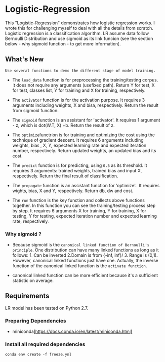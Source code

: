 # Logistic-Regression 

This "Logistic-Regression" demonstrates how logistic regression works. I wrote this for challenging myself to deal with all the details from scratch.
Logistic regression is a classification algorithm. LR assume data follow Bernoulli Distribution and use sigmoid as its link funcion (see the section below - why sigmoid function - to get more information).


## What's New
```Use several functions to demo the different stage of model training. ```

* The `load_data` function is for preprocessing the training/testing corpus. It does not require any arguments (usefixed path). Return Y for test, X for test, classes list, Y for training and X for training, respectively.

* The `activator` function is for the activation purpose. It requires 3 arguments including weights, X and bisa, respectively. Return the result from sigmoid function.

* The `sigmoid` function is an assistant for 'activator'. It requires 1 argument - z, which is dot(W.T, X) +b. Return the result of z. 

* The `optimize`functrion is for training and optimizing the cost using the technique of gradient descent. It requires 6 arguments including weights, bias , X, Y, expected learning rate and expected iteration number, respectively. Return updated weights, an updated bias and its cost.

* The `predict` function is for predicting, using `0.5` as its threshold. It requires 3 arguments: trained weights, trained bias and input X, respectively. Return the final result of classification. 

* The `propagate` function is an assistant function for 'optimize'.  It requires wights, bias, X and Y, respectively. Return db, dw and cost. 

* The `run` function is the key function and collects above functions together. In this function you can see the training/testing process step by step. It requires 6 arguments X for training, Y for training, X for testing, Y for testing, expected iteration number and expected learning rate, respectively. 

### Why sigmoid ?

* Because sigmoid is the `canonical linked function of Bernoulli's principle`. One distribution can have many linked functions as long as it follows: 1. Can be inverted 2.Domain is from {-inf, inf}/ 3. Range is (0,1). However, canonical linked functions just have one. Actually, the inverse function of the canonical linked function is the `activate function`. 

* canonical linked function can be more efficient because it's a sufficient statistic on average.

## Requirements
LR model has been tested on Python 2.7.

### Preparing Dependencies
* miniconda[https://docs.conda.io/en/latest/miniconda.html]

### Install all required dependencies
```conda env create -f freeze.yml```

